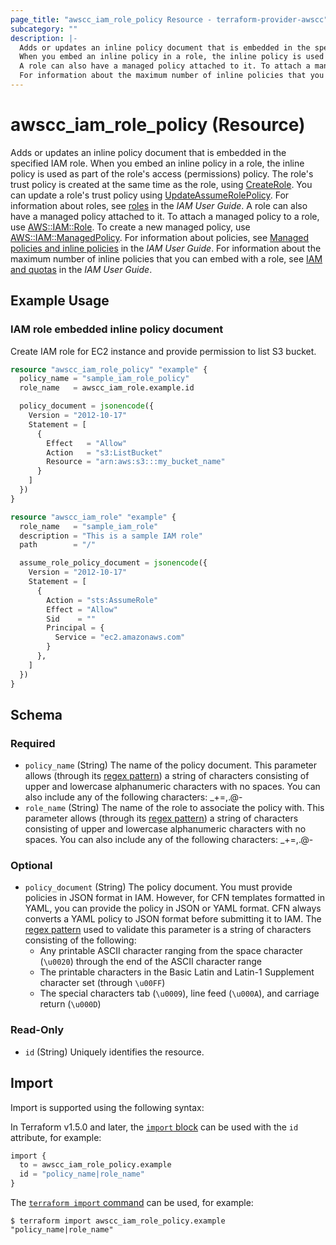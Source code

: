 ```yaml
---
page_title: "awscc_iam_role_policy Resource - terraform-provider-awscc"
subcategory: ""
description: |-
  Adds or updates an inline policy document that is embedded in the specified IAM role.
  When you embed an inline policy in a role, the inline policy is used as part of the role's access (permissions) policy. The role's trust policy is created at the same time as the role, using CreateRole https://docs.aws.amazon.com/IAM/latest/APIReference/API_CreateRole.html. You can update a role's trust policy using UpdateAssumeRolePolicy https://docs.aws.amazon.com/IAM/latest/APIReference/API_UpdateAssumeRolePolicy.html. For information about roles, see roles https://docs.aws.amazon.com/IAM/latest/UserGuide/roles-toplevel.html in the IAM User Guide.
  A role can also have a managed policy attached to it. To attach a managed policy to a role, use AWS::IAM::Role https://docs.aws.amazon.com/AWSCloudFormation/latest/UserGuide/aws-resource-iam-role.html. To create a new managed policy, use AWS::IAM::ManagedPolicy https://docs.aws.amazon.com/AWSCloudFormation/latest/UserGuide/aws-resource-iam-managedpolicy.html. For information about policies, see Managed policies and inline policies https://docs.aws.amazon.com/IAM/latest/UserGuide/policies-managed-vs-inline.html in the IAM User Guide.
  For information about the maximum number of inline policies that you can embed with a role, see IAM and quotas https://docs.aws.amazon.com/IAM/latest/UserGuide/reference_iam-quotas.html in the IAM User Guide.
---
```


# awscc_iam_role_policy (Resource)

Adds or updates an inline policy document that is embedded in the specified IAM role.
 When you embed an inline policy in a role, the inline policy is used as part of the role's access (permissions) policy. The role's trust policy is created at the same time as the role, using [CreateRole](https://docs.aws.amazon.com/IAM/latest/APIReference/API_CreateRole.html). You can update a role's trust policy using [UpdateAssumeRolePolicy](https://docs.aws.amazon.com/IAM/latest/APIReference/API_UpdateAssumeRolePolicy.html). For information about roles, see [roles](https://docs.aws.amazon.com/IAM/latest/UserGuide/roles-toplevel.html) in the *IAM User Guide*.
 A role can also have a managed policy attached to it. To attach a managed policy to a role, use [AWS::IAM::Role](https://docs.aws.amazon.com/AWSCloudFormation/latest/UserGuide/aws-resource-iam-role.html). To create a new managed policy, use [AWS::IAM::ManagedPolicy](https://docs.aws.amazon.com/AWSCloudFormation/latest/UserGuide/aws-resource-iam-managedpolicy.html). For information about policies, see [Managed policies and inline policies](https://docs.aws.amazon.com/IAM/latest/UserGuide/policies-managed-vs-inline.html) in the *IAM User Guide*.
 For information about the maximum number of inline policies that you can embed with a role, see [IAM and quotas](https://docs.aws.amazon.com/IAM/latest/UserGuide/reference_iam-quotas.html) in the *IAM User Guide*.

## Example Usage

### IAM role embedded inline policy document

Create IAM role for EC2 instance and provide permission to list S3 bucket.

```terraform
resource "awscc_iam_role_policy" "example" {
  policy_name = "sample_iam_role_policy"
  role_name   = awscc_iam_role.example.id

  policy_document = jsonencode({
    Version = "2012-10-17"
    Statement = [
      {
        Effect   = "Allow"
        Action   = "s3:ListBucket"
        Resource = "arn:aws:s3:::my_bucket_name"
      }
    ]
  })
}

resource "awscc_iam_role" "example" {
  role_name   = "sample_iam_role"
  description = "This is a sample IAM role"
  path        = "/"

  assume_role_policy_document = jsonencode({
    Version = "2012-10-17"
    Statement = [
      {
        Action = "sts:AssumeRole"
        Effect = "Allow"
        Sid    = ""
        Principal = {
          Service = "ec2.amazonaws.com"
        }
      },
    ]
  })
}
```

<!-- schema generated by tfplugindocs -->
## Schema

### Required

- `policy_name` (String) The name of the policy document.
 This parameter allows (through its [regex pattern](https://docs.aws.amazon.com/http://wikipedia.org/wiki/regex)) a string of characters consisting of upper and lowercase alphanumeric characters with no spaces. You can also include any of the following characters: _+=,.@-
- `role_name` (String) The name of the role to associate the policy with.
 This parameter allows (through its [regex pattern](https://docs.aws.amazon.com/http://wikipedia.org/wiki/regex)) a string of characters consisting of upper and lowercase alphanumeric characters with no spaces. You can also include any of the following characters: _+=,.@-

### Optional

- `policy_document` (String) The policy document.
 You must provide policies in JSON format in IAM. However, for CFN templates formatted in YAML, you can provide the policy in JSON or YAML format. CFN always converts a YAML policy to JSON format before submitting it to IAM.
 The [regex pattern](https://docs.aws.amazon.com/http://wikipedia.org/wiki/regex) used to validate this parameter is a string of characters consisting of the following:
  +  Any printable ASCII character ranging from the space character (``\u0020``) through the end of the ASCII character range
  +  The printable characters in the Basic Latin and Latin-1 Supplement character set (through ``\u00FF``)
  +  The special characters tab (``\u0009``), line feed (``\u000A``), and carriage return (``\u000D``)

### Read-Only

- `id` (String) Uniquely identifies the resource.

## Import

Import is supported using the following syntax:

In Terraform v1.5.0 and later, the [`import` block](https://developer.hashicorp.com/terraform/language/import) can be used with the `id` attribute, for example:

```terraform
import {
  to = awscc_iam_role_policy.example
  id = "policy_name|role_name"
}
```

The [`terraform import` command](https://developer.hashicorp.com/terraform/cli/commands/import) can be used, for example:

```shell
$ terraform import awscc_iam_role_policy.example "policy_name|role_name"
```